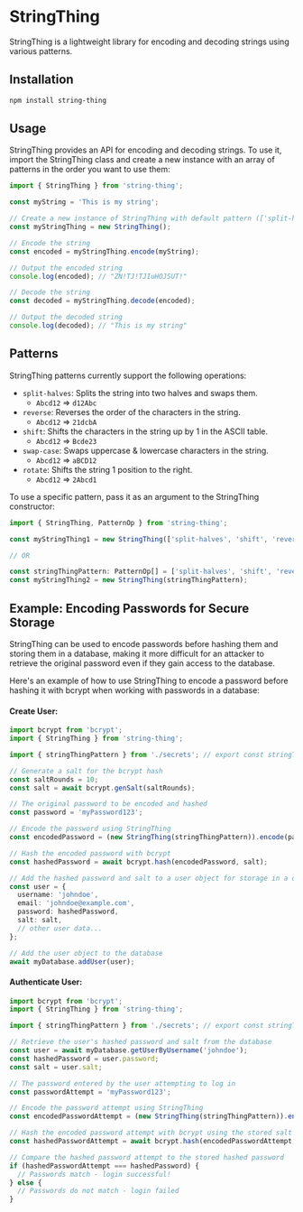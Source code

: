 # StringThing

StringThing is a lightweight library for encoding and decoding strings using various patterns.

## Installation

```sh
npm install string-thing
```

## Usage

StringThing provides an API for encoding and decoding strings. To use it, import the StringThing class and create a new instance with an array of patterns in the order you want to use them:

```javascript
import { StringThing } from 'string-thing';

const myString = 'This is my string';

// Create a new instance of StringThing with default pattern (['split-halves', 'reverse', 'shift', 'swap-case', 'rotate'])
const myStringThing = new StringThing();

// Encode the string
const encoded = myStringThing.encode(myString);

// Output the encoded string
console.log(encoded); // "ZN!TJ!TJIuHOJSUT!"

// Decode the string
const decoded = myStringThing.decode(encoded);

// Output the decoded string
console.log(decoded); // "This is my string"
```

## Patterns

StringThing patterns currently support the following operations:

- `split-halves`: Splits the string into two halves and swaps them.
  - `Abcd12` => `d12Abc`
- `reverse`: Reverses the order of the characters in the string.
	- `Abcd12` => `21dcbA`
- `shift`: Shifts the characters in the string up by 1 in the ASCII table.
	- `Abcd12` => `Bcde23`
- `swap-case`: Swaps uppercase & lowercase characters in the string.
	- `Abcd12` => `aBCD12`
- `rotate`:  Shifts the string 1 position to the right.
	- `Abcd12` => `2Abcd1`

To use a specific pattern, pass it as an argument to the StringThing constructor:

```typescript
import { StringThing, PatternOp } from 'string-thing';

const myStringThing1 = new StringThing(['split-halves', 'shift', 'reverse', 'shift', 'swap-case', 'rotate']);

// OR

const stringThingPattern: PatternOp[] = ['split-halves', 'shift', 'reverse', 'shift', 'swap-case', 'rotate'];
const myStringThing2 = new StringThing(stringThingPattern);
```

## Example: Encoding Passwords for Secure Storage

StringThing can be used to encode passwords before hashing them and storing them in a database, making it more difficult for an attacker to retrieve the original password even if they gain access to the database.

Here's an example of how to use StringThing to encode a password before hashing it with bcrypt when working with passwords in a database:

#### Create User:

```typescript
import bcrypt from 'bcrypt';
import { StringThing } from 'string-thing';

import { stringThingPattern } from './secrets'; // export const stringThingPattern: PatternOp[] = ['split-halves', 'shift', 'reverse', 'shift', 'swap-case', 'rotate'];

// Generate a salt for the bcrypt hash
const saltRounds = 10;
const salt = await bcrypt.genSalt(saltRounds);

// The original password to be encoded and hashed
const password = 'myPassword123';

// Encode the password using StringThing
const encodedPassword = (new StringThing(stringThingPattern)).encode(password);

// Hash the encoded password with bcrypt
const hashedPassword = await bcrypt.hash(encodedPassword, salt);

// Add the hashed password and salt to a user object for storage in a database
const user = {
  username: 'johndoe',
  email: 'johndoe@example.com',
  password: hashedPassword,
  salt: salt,
  // other user data...
};

// Add the user object to the database
await myDatabase.addUser(user);
```

#### Authenticate User:

```typescript
import bcrypt from 'bcrypt';
import { StringThing } from 'string-thing';

import { stringThingPattern } from './secrets'; // export const stringThingPattern: PatternOp[] = ['split-halves', 'shift', 'reverse', 'shift', 'swap-case', 'rotate'];

// Retrieve the user's hashed password and salt from the database
const user = await myDatabase.getUserByUsername('johndoe');
const hashedPassword = user.password;
const salt = user.salt;

// The password entered by the user attempting to log in
const passwordAttempt = 'myPassword123';

// Encode the password attempt using StringThing
const encodedPasswordAttempt = (new StringThing(stringThingPattern)).encode(passwordAttempt);

// Hash the encoded password attempt with bcrypt using the stored salt
const hashedPasswordAttempt = await bcrypt.hash(encodedPasswordAttempt, salt);

// Compare the hashed password attempt to the stored hashed password
if (hashedPasswordAttempt === hashedPassword) {
  // Passwords match - login successful!
} else {
  // Passwords do not match - login failed
}
```
